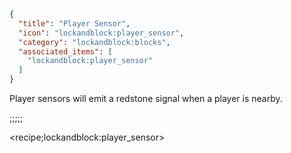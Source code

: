 ```json
{
  "title": "Player Sensor",
  "icon": "lockandblock:player_sensor",
  "category": "lockandblock:blocks",
  "associated_items": [
    "lockandblock:player_sensor"
  ]
}
```

Player sensors will emit a redstone signal when a player is nearby.

;;;;;

<recipe;lockandblock:player_sensor>
